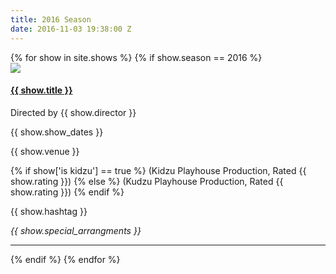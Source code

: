 ```yaml
---
title: 2016 Season
date: 2016-11-03 19:38:00 Z
---
```


<div class="shows">
{% for show in site.shows %}
    {% if show.season == 2016 %}
    <div class="full-width">
        <div class="col-2">
            <a href="{{ show.url }}">
            <img src="{{ show['small image'] }}" />
            </a>
        </div>
        <div class="col-2">
            <a href="{{ show.url }}"><h4> {{ show.title }}</h4></a>
            <p>
            Directed by {{ show.director }}
            </p>
            <p>
            {{ show.show_dates }}
            </p>
            {{ show.venue }}
            <p>
            {% if show['is kidzu'] == true %}
            (Kidzu Playhouse Production, Rated {{ show.rating }})
            {% else %}
            (Kudzu Playhouse Production, Rated {{ show.rating }})
            {% endif %}
            </p>
            <p>
            {{ show.hashtag }}
            </p>
            <p>
            <em>{{ show.special_arrangments }}</em>
            </p>
        </div>
    </div>
    <hr>
  {% endif %}
{% endfor %}
</div>
